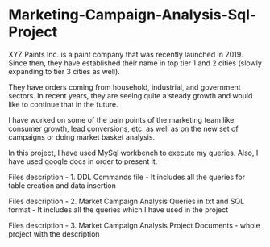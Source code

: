 # Marketing-Campaign-Analysis-Sql-Project
XYZ Paints Inc. is a paint company that was recently launched in 2019. Since then, they have established their name in top tier 1 and 2 cities (slowly expanding to tier 3 cities as well). 

They have orders coming from household, industrial, and government sectors. In recent years, they are seeing quite a steady growth and would like to continue that in the future. 

I have worked on some of the pain points of the marketing team like consumer growth, lead conversions, etc. as well as on the new set of campaigns or doing market basket analysis. 

In this project, I have used MySql workbench to execute my queries. Also, I have used google docs in order to present it.

Files description - 1. DDL Commands file - It includes all the queries for table creation and data insertion

Files description - 2. Market Campaign Analysis Queries in txt and SQL format - It includes all the queries which I have used in the project

Files description - 3. Market Campaign Analysis Project Documents - whole project with the description
